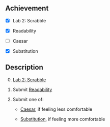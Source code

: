 ## Achievement



- [x] Lab 2: Scrabble

- [x] Readability

- [ ] Caesar

- [x] Substitution



## Description



0. [Lab 2: Scrabble](https://cs50.harvard.edu/x/2025/labs/2/#lab-2-scrabble)

1. Submit [Readability](https://cs50.harvard.edu/x/2025/psets/2/readability/)

2. Submit one of:

   - [Caesar](https://cs50.harvard.edu/x/2025/psets/2/caesar/), if feeling less comfortable

   - [Substitution](https://cs50.harvard.edu/x/2025/psets/2/substitution/), if feeling more comfortable
